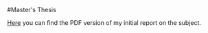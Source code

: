 #Master's Thesis

[Here](../img/ME_830_Research_1st_Report.pdf) you can find the PDF version of my initial report on the subject.
